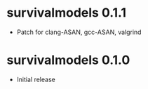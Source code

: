 # survivalmodels 0.1.1

* Patch for clang-ASAN, gcc-ASAN, valgrind

# survivalmodels 0.1.0

- Initial release

